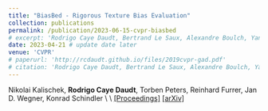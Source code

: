 ```yaml
---
title: "BiasBed - Rigorous Texture Bias Evaluation"
collection: publications
permalink: /publication/2023-06-15-cvpr-biasbed
# excerpt: 'Rodrigo Caye Daudt, Bertrand Le Saux, Alexandre Boulch, Yann Gousseau.'
date: 2023-04-21 # update date later
venue: 'CVPR'
# paperurl: 'http://rcdaudt.github.io/files/2019cvpr-gad.pdf'
# citation: 'Rodrigo Caye Daudt, Bertrand Le Saux, Alexandre Boulch, Yann Gousseau'
---
```


Nikolai Kalischek, **Rodrigo Caye Daudt**, Torben Peters, Reinhard Furrer, Jan D. Wegner, Konrad Schindler
\\
\\
[[Proceedings]](https://openaccess.thecvf.com/CVPR2023) [[arXiv]](https://arxiv.org/pdf/2211.13190.pdf)



